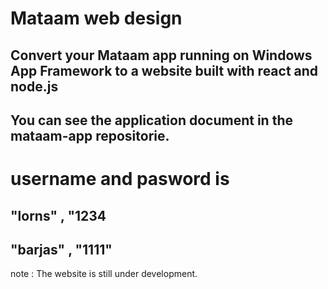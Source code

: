 # Mataam web design
## Convert your Mataam app running on Windows App Framework to a website built with react and node.js
## You can see the application document in the mataam-app repositorie.




# username and pasword is 
## "lorns" , "1234
## "barjas" , "1111"

note : The website is still under development.
